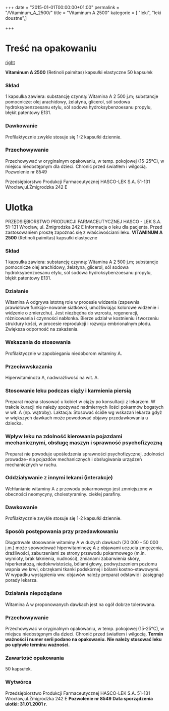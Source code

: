 +++
date = "2015-01-01T00:00:00+01:00"
permalink = "/Vitaminum_A_2500/"
title = "Vitaminum A 2500"
kategorie = [ "leki", "leki doustne",]

+++

Treść na opakowaniu
===================

[right](/Grafika:Vitaminum_A_2500.jpg "wikilink")

**Vitaminum A 2500**
(Retinoli paimitas)
kapsułki elastyczne
50 kapsułek

### Skład

1 kapsułka zawiera: substancję czynną: Witamina A 2 500 j.m; substancje pomocnicze: olej arachidowy, żelatyna, glicerol, sól sodowa hydroksybenzoesanu etylu, sól sodowa hydroksybenzoesanu propylu, błękit patentowy E131.

### Dawkowanie

Profilaktycznie zwykle stosuje się 1-2 kapsułki dziennie.

### Przechowywanie

Przechowywać w oryginalnym opakowaniu, w temp. pokojowej (15-25°C), w miejscu niedostępnym dla dzieci. Chronić przed światłem i wilgocią.
Pozwolenie nr 8549

Przedsiębiorstwo Produkcji Farmaceutycznej HASCO-LEK S.A. 51-131 Wrocław,ul.Żmigrodzka 242 E

Ulotka
======

PRZEDSIĘBIORSTWO PRODUKCJI FARMACEUTYCZNEJ
HASCO - LEK S.A.
51-131 Wrocław, ul. Żmigrodzka 242 E
Informacja o leku dla pacjenta.
Przed zastosowaniem proszę zapoznać się z właściwościami leku.
**VITAMINUM A 2500**
(Retinoli paimitas)
kapsułki elastyczne

### Skład

1 kapsułka zawiera: substancję czynną: Witamina A 2 500 j.m; substancje pomocnicze olej arachidowy, żelatyna, glicerol, sól sodowa hydroksybenzoesanu etylu, sól sodowa hydroksybenzoesanu propylu, błękit patentowy E131.

### Działanie

Witamina A odgrywa istotną role w procesie widzenia (zapewnia prawidłowe funkcjo¬nowanie siatkówki, umożliwiając kolorowe widzenie i widzenie o zmierzchu). Jest niezbędna do wzrostu, regeneracji, różnicowania i czynności nabłonka. Bierze udział w kostnieniu i tworzeniu struktury kości, w procesie reprodukcji i rozwoju embrionalnym płodu. Zwiększa odporność na zakażenia.

### Wskazania do stosowania

Profilaktycznie w zapobieganiu niedoborom witaminy A.

### Przeciwwskazania

Hiperwitaminoza A, nadwrażliwość na wit. A.

### Stosowanie leku podczas ciąży i karmienia piersią

Preparat można stosować u kobiet w ciąży po konsultacji z lekarzem. W trakcie kuracji nie należy spożywać nadmiernych ilości pokarmów bogatych w wit. A (np. wątroby). Laktacja: Stosować ściśle wg wskazań lekarza gdyż w większych dawkach może powodować objawy przedawkowania u dziecka.

### Wpływ leku na zdolność kierowania pojazdami mechanicznymi, obsługę maszyn i sprawność psychofizyczną

Preparat nie powoduje upośledzenia sprawności psychofizycznej, zdolności prowadze¬nia pojazdów mechanicznych i obsługiwania urządzeń mechanicznych w ruchu.

### Oddziaływanie z innymi lekami (interakcje)

Wchłanianie witaminy A z przewodu pokarmowego jest zmniejszone w obecności neomycyny, cholestyraminy. ciekłej parafiny.

### Dawkowanie

Profilaktycznie zwykle stosuje się 1-2 kapsułki dziennie.

### Sposób postępowania przy przedawkowaniu

Długotrwałe stosowanie witaminy A w dużych dawkach (20 000 - 50 000 j.m.) może spowodować hiperwitaminozę A z objawami uczucia zmęczenia, drażliwości, zaburzeniami ze strony przewodu pokarmowego (m.in. wymioty, brak łaknienia, nudności), zmianami zabarwienia skóry, hiperkeratozą, niedokrwistością, bólami głowy, podwyższeniem poziomu wapnia we krwi, obrzękami tkanki podskórnej i bólami kostno-stawowymi. W wypadku wystąpienia ww. objawów należy preparat odstawić i zasięgnąć porady lekarza.

### Działania niepożądane

Witamina A w proponowanych dawkach jest na ogół dobrze tolerowana.

### Przechowywanie

Przechowywać w oryginalnym opakowaniu, w temp. pokojowej (15-25°C), w miejscu niedostępnym dla dzieci. Chronić przed światłem i wilgocią.
**Termin ważności i numer serii podano na opakowaniu.**
**Nie należy stosować leku po upływie terminu ważności.**

### Zawartość opakowania

50 kapsułek.

### Wytwórca

Przedsiębiorstwo Produkcji Farmaceutycznej HASCO-LEK S.A. 51-131 Wrocław,ul.Żmigrodzka 242 E
**Pozwolenie nr 8549**
**Data sporządzenia ulotki: 31.01.2001 r.**
